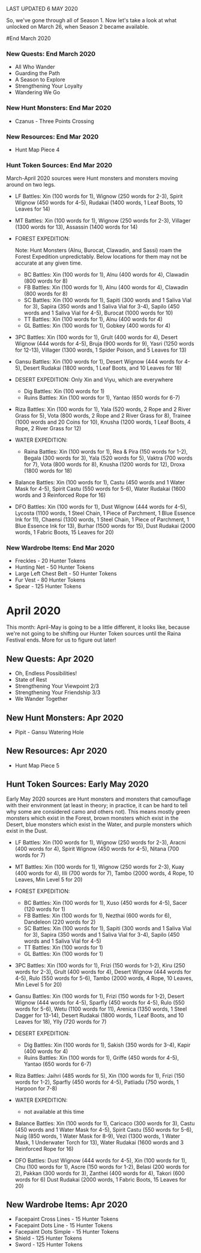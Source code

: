 LAST UPDATED 6 MAY 2020

So, we've gone through all of Season 1. Now let's take a look at what unlocked on March 26, when Season 2 became available.

#End March 2020

### New Quests: End March 2020

- All Who Wander
- Guarding the Path
- A Season to Explore
- Strengthening Your Loyalty
- Wandering We Go

### New Hunt Monsters: End Mar 2020

- Czanus - Three Points Crossing

### New Resources: End Mar 2020

- Hunt Map Piece 4

### Hunt Token Sources: End Mar 2020

March-April 2020 sources were Hunt monsters and monsters moving around on two legs.

- LF Battles: Xin (100 words for 1), Wignow (250 words for 2-3), Spirit Wignow (450 words for 4-5), Rudakai (1400 words, 1 Leaf Boots, 10 Leaves for 14)

- MT Battles: Xin (100 words for 1), Wignow (250 words for 2-3), Villager (1300 words for 13), Assassin (1400 words for 14)

- FOREST EXPEDITION:

  Note: Hunt Monsters (Alnu, Burocat, Clawadin, and Sassi) roam the Forest Expedition unpredictably. Below locations for them may not be accurate at any given time.

  - BC Battles: Xin (100 words for 1), Alnu (400 words for 4), Clawadin (800 words for 8)
  - FB Battles: Xin (100 words for 1), Alnu (400 words for 4), Clawadin (800 words for 8)
  - SC Battles: Xin (100 words for 1), Sapiti (300 words and 1 Saliva Vial for 3), Sapira (350 words and 1 Saliva Vial for 3-4), Sapilo (450 words and 1 Saliva Vial for 4-5), Burocat (1000 words for 10)
  - TT Battles: Xin (100 words for 1), Alnu (400 words for 4)
  - GL Battles: Xin (100 words for 1), Gobkey (400 words for 4)

- 3PC Battles: Xin (100 words for 1), Grult (400 words for 4), Desert Wignow (444 words for 4-5), Bruja (900 words for 9), Yasri (1250 words for 12-13), Villager (1300 words, 1 Spider Poison, and 5 Leaves for 13)

- Gansu Battles: Xin (100 words for 1), Desert Wignow (444 words for 4-5), Desert Rudakai (1800 words, 1 Leaf Boots, and 10 Leaves for 18)

- DESERT EXPEDITION: Only Xin and Viyu, which are everywhere

  - Dig Battles: Xin (100 words for 1)
  - Ruins Battles: Xin (100 words for 1), Yantao (650 words for 6-7)

- Riza Battles: Xin (100 words for 1), Yala (520 words, 2 Rope and 2 River Grass for 5), Vota (800 words, 2 Rope and 2 River Grass for 8), Trainee (1000 words and 20 Coins for 10), Knusha (1200 words, 1 Leaf Boots, 4 Rope, 2 River Grass for 12)

- WATER EXPEDITION: 

  - Raina Battles: Xin (100 words for 1), Rea & Pira (150 words for 1-2), Begala (300 words for 3), Yala (520 words for 5), Vaktra (700 words for 7), Vota (800 words for 8), Knusha (1200 words for 12), Droxa (1800 words for 18)

- Balance Battles: Xin (100 words for 1), Castu (450 words and 1 Water Mask for 4-5), Spirit Castu (550 words for 5-6), Water Rudakai (1600 words and 3 Reinforced Rope for 16)

- DFO Battles: Xin (100 words for 1), Dust Wignow (444 words for 4-5), Lycosta (1100 words, 1 Steel Chain, 1 Piece of Parchment, 1 Blue Essence Ink for 11), Chaensi  (1300 words, 1 Steel Chain, 1 Piece of Parchment, 1 Blue Essence Ink for 13), Burhar (1500 words for 15), Dust Rudakai (2000 words, 1 Fabric Boots, 15 Leaves for 20)

### New Wardrobe Items: End Mar 2020

- Freckles - 20 Hunter Tokens
- Hunting Net - 50 Hunter Tokens
- Large Left Chest Belt - 50 Hunter Tokens
- Fur Vest - 80 Hunter Tokens
- Spear - 125 Hunter Tokens

# April 2020

This month: April-May is going to be a little different, it looks like, because we're not going to be shifting our Hunter Token sources until the Raina Festival ends. More for us to figure out later!

## New Quests: Apr 2020

- Oh, Endless Possibilities!
- State of Rest
- Strengthening Your Viewpoint 2/3
- Strengthening Your Friendship 3/3
- We Wander Together

## New Hunt Monsters: Apr 2020

- Pipit - Gansu Watering Hole

## New Resources: Apr 2020

- Hunt Map Piece 5

## Hunt Token Sources: Early May 2020

Early May 2020 sources are Hunt monsters and monsters that camouflage with their environment (at least in theory; in practice, it can be hard to tell why some are considered camo and others not). This means mostly green monsters which exist in the Forest, brown monsters which exist in the Desert, blue monsters which exist in the Water, and purple monsters which exist in the Dust.

- LF Battles: Xin (100 words for 1), Wignow (250 words for 2-3), Aracni (400 words for 4), Spirit Wignow (450 words for 4-5), Nitana (700 words for 7)
- MT Battles: Xin (100 words for 1), Wignow (250 words for 2-3), Kuay (400 words for 4), Illi (700 words for 7), Tambo (2000 words, 4 Rope, 10 Leaves, Min Level 5 for 20)
- FOREST EXPEDITION:

  - BC Battles: Xin (100 words for 1), Xuso (450 words for 4-5), Sacer (120 words for 1)
  - FB Battles: Xin (100 words for 1), Nezthai (600 words for 6), Dandeleon (220 words for 2)
  - SC Battles: Xin (100 words for 1), Sapiti (300 words and 1 Saliva Vial for 3), Sapira (350 words and 1 Saliva Vial for 3-4), Sapilo (450 words and 1 Saliva Vial for 4-5)
  - TT Battles: Xin (100 words for 1)
  - GL Battles: Xin (100 words for 1)
- 3PC Battles: Xin (100 words for 1), Frizi (150 words for 1-2), Kiru (250 words for 2-3), Grult (400 words for 4), Desert Wignow (444 words for 4-5), Rulo (550 words for 5-6), Tambo (2000 words, 4 Rope, 10 Leaves, Min Level 5 for 20)
- Gansu Battles: Xin (100 words for 1), Frizi (150 words for 1-2), Desert Wignow (444 words for 4-5), Sparfly (450 words for 4-5), Rulo (550 words for 5-6), Wetu (1100 words for 11), Arenica (1350 words, 1 Steel Dagger for 13-14), Desert Rudakai (1800 words, 1 Leaf Boots, and 10 Leaves for 18), Ylly (720 words for 7)
- DESERT EXPEDITION: 

  - Dig Battles: Xin (100 words for 1), Sakish (350 words for 3-4), Kapir (400 words for 4)
  - Ruins Battles: Xin (100 words for 1), Griffe (450 words for 4-5), Yantao (650 words for 6-7)
- Riza Battles: Jaihri (485 words for 5), Xin (100 words for 1), Frizi (150 words for 1-2), Sparfly (450 words for 4-5), Patliadu (750 words, 1 Harpoon for 7-8)
- WATER EXPEDITION:
  - not available at this time
- Balance Battles: Xin (100 words for 1), Caricaco (300 words for 3), Castu (450 words and 1 Water Mask for 4-5), Spirit Castu (550 words for 5-6), Nuig (850 words, 1 Water Mask for 8-9), Vezi (1300 words, 1 Water Mask, 1 Underwater Torch for 13), Water Rudakai (1600 words and 3 Reinforced Rope for 16)
- DFO Battles: Dust Wignow (444 words for 4-5), Xin (100 words for 1), Chu (100 words for 1), Ascre (150 words for 1-2), Belasi (200 words for 2), Pakkan (300 words for 3), Zanthei (400 words for 4), Takori (600 words for 6) Dust Rudakai (2000 words, 1 Fabric Boots, 15 Leaves for 20)

## New Wardrobe Items: Apr 2020

- Facepaint Cross Lines - 15 Hunter Tokens
- Facepaint Dots Line - 15 Hunter Tokens
- Facepaint Dots Simple - 15 Hunter Tokens
- Shield - 125 Hunter Tokens
- Sword - 125 Hunter Tokens